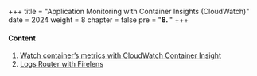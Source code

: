 +++
title = "Application Monitoring with Container Insights (CloudWatch)"
date = 2024
weight = 8
chapter = false
pre = "<b>8. </b>"
+++

#### Content

1. [Watch container’s metrics with CloudWatch Container Insight](1-cloudwatch)
2. [Logs Router with Firelens](2-firelens)
